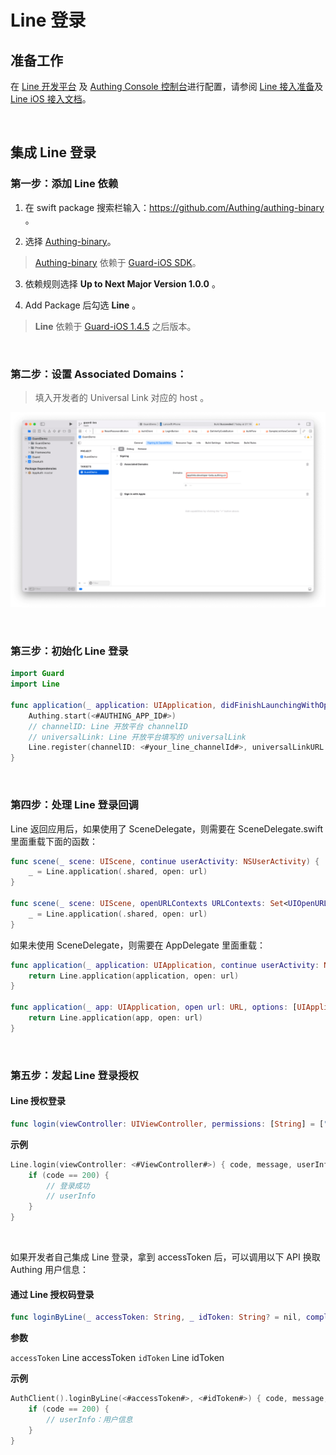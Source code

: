 # Line 登录

<LastUpdated/>

## 准备工作

在 [Line 开发平台](https://developers.line.biz/console/) 及 [Authing Console 控制台](https://authing.cn/)进行配置，请参阅 [Line 接入准备](../../../guides/connections/social/line-mobile/README.md)及 [Line iOS 接入文档](https://developers.line.biz/en/docs/ios-sdk/swift/integrate-line-login/)。

<br>

## 集成 Line 登录

### 第一步：添加 Line 依赖

1. 在 swift package 搜索栏输入：https://github.com/Authing/authing-binary 。

2. 选择 [Authing-binary](https://github.com/Authing/authing-binary)。
> [Authing-binary](https://github.com/Authing/authing-binary) 依赖于 [Guard-iOS SDK](https://github.com/Authing/guard-ios)。

3. 依赖规则选择 **Up to Next Major Version 1.0.0** 。

4. Add Package 后勾选 **Line** 。

> **Line** 依赖于 [Guard-iOS 1.4.5](https://github.com/Authing/guard-ios) 之后版本。

<br>

### 第二步：设置 Associated Domains：

> 填入开发者的 Universal Link 对应的 host 。

![](./images/wechat/7.png)

<br>

### 第三步：初始化 Line 登录
```swift
import Guard
import Line

func application(_ application: UIApplication, didFinishLaunchingWithOptions launchOptions: [UIApplication.LaunchOptionsKey: Any]?) -> Bool {
    Authing.start(<#AUTHING_APP_ID#>)
    // channelID: Line 开放平台 channelID
    // universalLink: Line 开放平台填写的 universalLink
    Line.register(channelID: <#your_line_channelId#>, universalLinkURL: <#your_line_universalLink#>)
}
 ```
<br>


### 第四步：处理 Line 登录回调

Line 返回应用后，如果使用了 SceneDelegate，则需要在 SceneDelegate.swift 里面重载下面的函数：

```swift
func scene(_ scene: UIScene, continue userActivity: NSUserActivity) {
    _ = Line.application(.shared, open: url)
}

func scene(_ scene: UIScene, openURLContexts URLContexts: Set<UIOpenURLContext>) {
    _ = Line.application(.shared, open: url)
}
```

如果未使用 SceneDelegate，则需要在 AppDelegate 里面重载：

```swift
func application(_ application: UIApplication, continue userActivity: NSUserActivity, restorationHandler: @escaping ([UIUserActivityRestoring]?) -> Void) -> Bool {
    return Line.application(application, open: url)
}

func application(_ app: UIApplication, open url: URL, options: [UIApplication.OpenURLOptionsKey : Any] = [:]) -> Bool {
    return Line.application(app, open: url)
}
```

<br>

### 第五步：发起 Line 登录授权
#### Line 授权登录

```swift
func login(viewController: UIViewController, permissions: [String] = ["openid","profile"], completion: @escaping Authing.AuthCompletion) -> Void
```

**示例**

```swift
Line.login(viewController: <#ViewController#>) { code, message, userInfo in
    if (code == 200) {
        // 登录成功
        // userInfo
    }
}
```

<br>

如果开发者自己集成 Line 登录，拿到 accessToken 后，可以调用以下 API 换取 Authing 用户信息：

#### 通过 Line 授权码登录

```swift
func loginByLine(_ accessToken: String, _ idToken: String? = nil, completion: @escaping(Int, String?, UserInfo?) -> Void)
```

**参数**

`accessToken` Line accessToken
`idToken` Line idToken

**示例**

```swift
AuthClient().loginByLine(<#accessToken#>, <#idToken#>) { code, message, userInfo in
    if (code == 200) {
        // userInfo：用户信息
    }
}
```